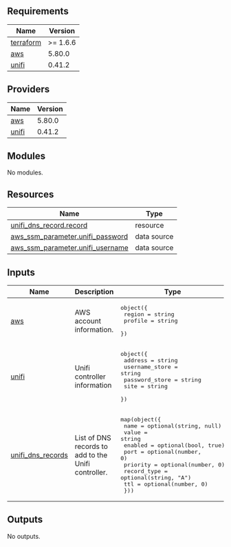 <!-- BEGIN_TF_DOCS -->
## Requirements

| Name | Version |
|------|---------|
| <a name="requirement_terraform"></a> [terraform](#requirement\_terraform) | >= 1.6.6 |
| <a name="requirement_aws"></a> [aws](#requirement\_aws) | 5.80.0 |
| <a name="requirement_unifi"></a> [unifi](#requirement\_unifi) | 0.41.2 |

## Providers

| Name | Version |
|------|---------|
| <a name="provider_aws"></a> [aws](#provider\_aws) | 5.80.0 |
| <a name="provider_unifi"></a> [unifi](#provider\_unifi) | 0.41.2 |

## Modules

No modules.

## Resources

| Name | Type |
|------|------|
| [unifi_dns_record.record](https://registry.terraform.io/providers/ubiquiti-community/unifi/0.41.2/docs/resources/dns_record) | resource |
| [aws_ssm_parameter.unifi_password](https://registry.terraform.io/providers/hashicorp/aws/5.80.0/docs/data-sources/ssm_parameter) | data source |
| [aws_ssm_parameter.unifi_username](https://registry.terraform.io/providers/hashicorp/aws/5.80.0/docs/data-sources/ssm_parameter) | data source |

## Inputs

| Name | Description | Type | Default | Required |
|------|-------------|------|---------|:--------:|
| <a name="input_aws"></a> [aws](#input\_aws) | AWS account information. | <pre>object({<br/>    region  = string<br/>    profile = string<br/>  })</pre> | <pre>{<br/>  "profile": "terragrunt",<br/>  "region": "us-east-2"<br/>}</pre> | no |
| <a name="input_unifi"></a> [unifi](#input\_unifi) | Unifi controller information | <pre>object({<br/>    address        = string<br/>    username_store = string<br/>    password_store = string<br/>    site           = string<br/>  })</pre> | <pre>{<br/>  "address": "https://192.168.1.1",<br/>  "password_store": "/homelab/unifi/terraform/password",<br/>  "site": "default",<br/>  "username_store": "/homelab/unifi/terraform/username"<br/>}</pre> | no |
| <a name="input_unifi_dns_records"></a> [unifi\_dns\_records](#input\_unifi\_dns\_records) | List of DNS records to add to the Unifi controller. | <pre>map(object({<br/>    name        = optional(string, null)<br/>    value       = string<br/>    enabled     = optional(bool, true)<br/>    port        = optional(number, 0)<br/>    priority    = optional(number, 0)<br/>    record_type = optional(string, "A")<br/>    ttl         = optional(number, 0)<br/>  }))</pre> | n/a | yes |

## Outputs

No outputs.
<!-- END_TF_DOCS -->